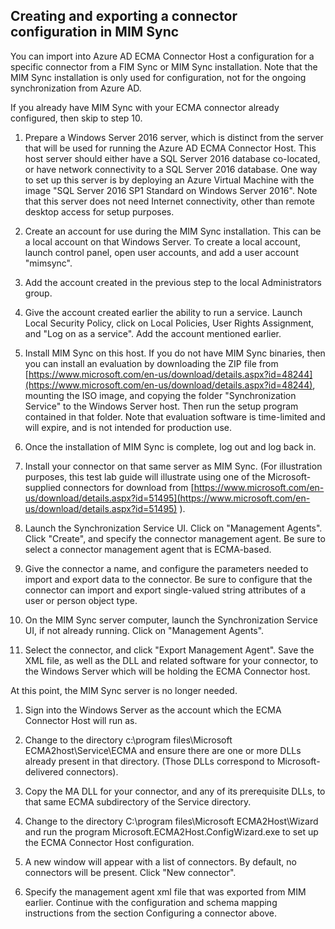 ## Creating and exporting a connector configuration in MIM Sync

You can import into Azure AD ECMA Connector Host a configuration for a specific connector from a FIM Sync or MIM Sync installation.  Note that the MIM Sync installation is only used for configuration, not for the ongoing synchronization from Azure AD.


If you already have MIM Sync with your ECMA connector already configured, then skip to step 10.

1. Prepare a Windows Server 2016 server, which is distinct from the server that will be used for running the Azure AD ECMA Connector Host.  This host server should either have a SQL Server 2016 database co-located, or have network connectivity to a SQL Server 2016 database.  One way to set up this server is by deploying an Azure Virtual Machine with the image &quot;SQL Server 2016 SP1 Standard on Windows Server 2016&quot;.  Note that this server does not need Internet connectivity, other than remote desktop access for setup purposes.

1. Create an account for use during the MIM Sync installation.  This can be a local account on that Windows Server.  To create a local account, launch control panel, open user accounts, and add a user account &quot;mimsync&quot;.

1. Add the account created in the previous step to the local Administrators group.

1. Give the account created earlier the ability to run a service.  Launch Local Security Policy, click on Local Policies, User Rights Assignment, and &quot;Log on as a service&quot;.  Add the account mentioned earlier.

1. Install MIM Sync on this host. If you do not have MIM Sync binaries, then you can install an evaluation by downloading the ZIP file from [https://www.microsoft.com/en-us/download/details.aspx?id=48244](https://www.microsoft.com/en-us/download/details.aspx?id=48244), mounting the ISO image, and copying the folder &quot;Synchronization Service&quot; to the Windows Server host.  Then run the setup program contained in that folder.   Note that evaluation software is time-limited and will expire, and is not intended for production use.

1. Once the installation of MIM Sync is complete, log out and log back in.

1. Install your connector on that same server as MIM Sync.  (For illustration purposes, this test lab guide will illustrate using one of the Microsoft-supplied connectors for download from [https://www.microsoft.com/en-us/download/details.aspx?id=51495](https://www.microsoft.com/en-us/download/details.aspx?id=51495) ).

1. Launch the Synchronization Service UI.  Click on &quot;Management Agents&quot;.  Click &quot;Create&quot;, and specify the connector management agent.  Be sure to select a connector management agent that is ECMA-based.

1. Give the connector a name, and configure the parameters needed to import and export data to the connector.  Be sure to configure that the connector can import and export single-valued string attributes of a user or person object type.

1. On the MIM Sync server computer, launch the Synchronization Service UI, if not already running.  Click on &quot;Management Agents&quot;.

1. Select the connector, and click &quot;Export Management Agent&quot;.  Save the XML file, as well as the DLL and related software for your connector, to the Windows Server which will be holding the ECMA Connector host.

At this point, the MIM Sync server is no longer needed.

1. Sign into the Windows Server as the account which the ECMA Connector Host will run as.

1. Change to the directory c:\program files\Microsoft ECMA2host\Service\ECMA and ensure there are one or more DLLs already present in that directory.  (Those DLLs correspond to Microsoft-delivered connectors).

1. Copy the MA DLL for your connector, and any of its prerequisite DLLs, to that same ECMA subdirectory of the Service directory.

1. Change to the directory C:\program files\Microsoft ECMA2Host\Wizard and run the program Microsoft.ECMA2Host.ConfigWizard.exe to set up the ECMA Connector Host configuration.

1. A new window will appear with a list of connectors. By default, no connectors will be present.  Click &quot;New connector&quot;.

1. Specify the management agent xml file that was exported from MIM earlier.  Continue with the configuration and schema mapping instructions from the section Configuring a connector above.
